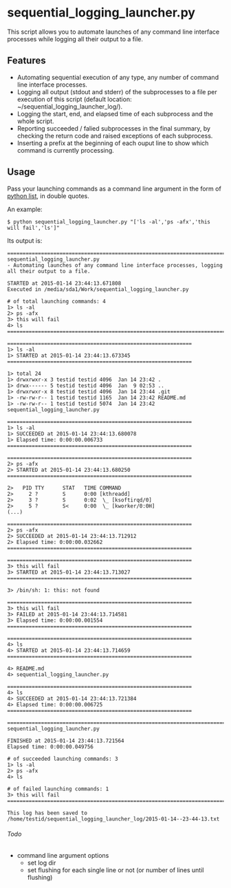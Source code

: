# sequential_logging_launcher.py

This script allows you to automate launches of any command line interface processes while logging all their output to a file.

## Features
- Automating sequential execution of any type, any number of command line interface processes.
- Logging all output (stdout and stderr) of the subprocesses to a file per execution of this script (default location: ~/sequential_logging_launcher_log/).
- Logging the start, end, and elapsed time of each subprocess and the whole script.
- Reporting succeeded / falied subprocesses in the final summary, by checking the return code and raised exceptions of each subprocess.
- Inserting a prefix at the beginning of each ouput line to show which command is currently processing.

## Usage
Pass your launching commands as a command line argument in the form of [python list](http://www.tutorialspoint.com/python/python_lists.htm), in double quotes.  

An example:
```
$ python sequential_logging_launcher.py "['ls -al','ps -afx','this will fail','ls']"
```

Its output is:
```
================================================================================
sequential_logging_launcher.py
- Automating launches of any command line interface processes, logging all their output to a file.

STARTED at 2015-01-14 23:44:13.671808
Executed in /media/sda1/Work/sequential_logging_launcher.py

# of total launching commands: 4
1> ls -al
2> ps -afx
3> this will fail
4> ls
================================================================================

============================================================
1> ls -al
1> STARTED at 2015-01-14 23:44:13.673345
============================================================

1> total 24
1> drwxrwxr-x 3 testid testid 4096  Jan 14 23:42 .
1> drwx------ 5 testid testid 4096  Jan  9 02:53 ..
1> drwxrwxr-x 8 testid testid 4096  Jan 14 23:44 .git
1> -rw-rw-r-- 1 testid testid 1165  Jan 14 23:42 README.md
1> -rw-rw-r-- 1 testid testid 5074  Jan 14 23:42 sequential_logging_launcher.py

============================================================
1> ls -al
1> SUCCEEDED at 2015-01-14 23:44:13.680078
1> Elapsed time: 0:00:00.006733
============================================================

============================================================
2> ps -afx
2> STARTED at 2015-01-14 23:44:13.680250
============================================================

2>   PID TTY      STAT   TIME COMMAND
2>     2 ?        S      0:00 [kthreadd]
2>     3 ?        S      0:02  \_ [ksoftirqd/0]
2>     5 ?        S<     0:00  \_ [kworker/0:0H]
(...)

============================================================
2> ps -afx
2> SUCCEEDED at 2015-01-14 23:44:13.712912
2> Elapsed time: 0:00:00.032662
============================================================

============================================================
3> this will fail
3> STARTED at 2015-01-14 23:44:13.713027
============================================================

3> /bin/sh: 1: this: not found

============================================================
3> this will fail
3> FAILED at 2015-01-14 23:44:13.714581
3> Elapsed time: 0:00:00.001554
============================================================

============================================================
4> ls
4> STARTED at 2015-01-14 23:44:13.714659
============================================================

4> README.md
4> sequential_logging_launcher.py

============================================================
4> ls
4> SUCCEEDED at 2015-01-14 23:44:13.721384
4> Elapsed time: 0:00:00.006725
============================================================

================================================================================
sequential_logging_launcher.py

FINISHED at 2015-01-14 23:44:13.721564
Elapsed time: 0:00:00.049756

# of succeeded launching commands: 3
1> ls -al
2> ps -afx
4> ls

# of failed launching commands: 1
3> this will fail
================================================================================

This log has been saved to /home/testid/sequential_logging_launcher_log/2015-01-14--23-44-13.txt
```

###### Todo
- command line argument options
  - set log dir
  - set flushing for each single line or not (or number of lines until flushing)
